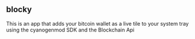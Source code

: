 ## blocky

<!-- include screenshot -->



This is an app that adds your bitcoin wallet as a live tile to your system tray using the cyanogenmod SDK and the Blockchain Api
